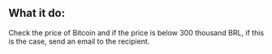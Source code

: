 <h2> What it do: </h2>
<p> Check the price of Bitcoin and if the price is below 300 thousand BRL, if this is the case, send an email to the recipient. </p>
